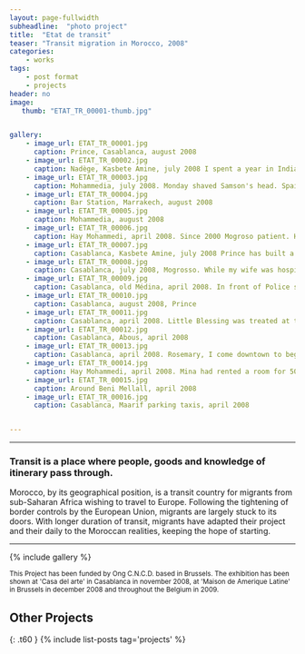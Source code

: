 ```yaml
---
layout: page-fullwidth
subheadline:  "photo project"
title:  "Etat de transit"
teaser: "Transit migration in Morocco, 2008"
categories:
    - works
tags:
    - post format
    - projects
header: no
image:
   thumb: "ETAT_TR_00001-thumb.jpg"


gallery:
    - image_url: ETAT_TR_00001.jpg
      caption: Prince, Casablanca, august 2008
    - image_url: ETAT_TR_00002.jpg
      caption: Nadège, Kasbete Amine, july 2008 I spent a year in India. My friend convinced me to leave for Europe. Just arrived, we took a hotel room. Few days later he disappeared with all the money for the crossing. I am afraid to go out alone in the neighborhood
    - image_url: ETAT_TR_00003.jpg
      caption: Mohammedia, july 2008. Monday shaved Samson's head. Spain, Belgium, Italy ... anywhere, that is enough, leave this country! Here we spent the day doing nothing, among compatriots ...
    - image_url: ETAT_TR_00004.jpg
      caption: Bar Station, Marrakech, august 2008
    - image_url: ETAT_TR_00005.jpg
      caption: Mohammedia, august 2008
    - image_url: ETAT_TR_00006.jpg
      caption: Hay Mohammedi, april 2008. Since 2000 Mogroso patient. He is originally from the Democratic Republic of Congo. In Morocco he met Brigitte, his wife. That day two friends came to visit him.
    - image_url: ETAT_TR_00007.jpg
      caption: Casablanca, Kasbete Amine, july 2008 Prince has built a ship with homemade equipment.To start first money and then luck
    - image_url: ETAT_TR_00008.jpg
      caption: Casablanca, july 2008, Mogrosso. While my wife was hospitalized in Oujda, my little son embarked with his aunt. He drowned with others. If Europe gave money to Morocco to stop and kill us, then it also has its responsibilities in this tragedy
    - image_url: ETAT_TR_00009.jpg
      caption: Casablanca, old Médina, april 2008. In front of Police station. Raids are regularly held in the neighborhoods of large cities. When migrants are arrested, they were driven to the Algerian border. They recrossing the border a few days or even hours.
    - image_url: ETAT_TR_00010.jpg
      caption: Casablanca, august 2008, Prince
    - image_url: ETAT_TR_00011.jpg
      caption: Casablanca, april 2008. Little Blessing was treated at the health center El_Widane. During the waiting period, children born in Morocco. The fact of having no legal existence poses enormous difficulties for treatment.
    - image_url: ETAT_TR_00012.jpg
      caption: Casablanca, Abous, april 2008
    - image_url: ETAT_TR_00013.jpg
      caption: Casablanca, april 2008. Rosemary, I come downtown to beg. Sometimes Pastor Brown helps my baby Miracle. Here is not easy especially when we encounter people who call us azzi, black in Arabic and there are even that throw stones at us
    - image_url: ETAT_TR_00014.jpg
      caption: Hay Mohammedi, april 2008. Mina had rented a room for 500 dirhams (50 euros) per month to Mogroso and his family, It was a Friday.. the warm invitation to stay for dinner with them.
    - image_url: ETAT_TR_00015.jpg
      caption: Around Beni Mellall, april 2008
    - image_url: ETAT_TR_00016.jpg
      caption: Casablanca, Maarif parking taxis, april 2008


---
```



---
<h3>Transit is a place where people, goods and knowledge of itinerary pass through.</h3>
Morocco, by its geographical position, is a transit country for migrants from sub-Saharan Africa wishing to travel to Europe.
Following the tightening of border controls by the European Union, migrants are largely stuck to its doors.
With longer duration of transit, migrants have adapted their project and their daily to the Moroccan realities, keeping the hope of starting.


---
{% include gallery %}

<small>This Project has been funded by Ong C.N.C.D. based in Brussels. The exhibition has been shown at 'Casa del arte' in Casablanca in november 2008, at 'Maison de Amerique Latine' in Brussels in december 2008 and throughout the Belgium in 2009.</small>












## Other Projects
{: .t60 }
{% include list-posts tag='projects' %}

